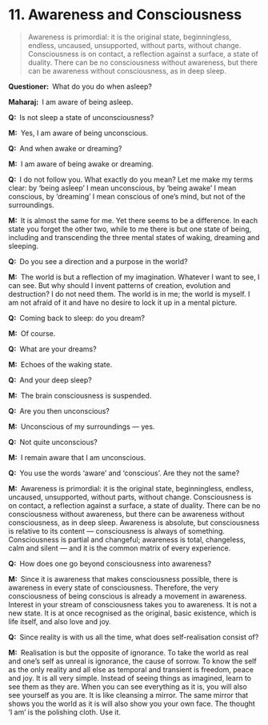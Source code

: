 # 11. Awareness and Consciousness

>Awareness is primordial: it is the original state, beginningless, endless, uncaused, unsupported, without parts, without change. Consciousness is on contact, a reflection against a surface, a state of duality. There can be no consciousness without awareness, but there can be awareness without consciousness, as in deep sleep. 

**Questioner:**&ensp;What do you do when asleep?

**Maharaj:**&ensp;I am aware of being asleep.

**Q:**&ensp;Is not sleep a state of unconsciousness?

**M:**&ensp;Yes, I am aware of being unconscious.

**Q:**&ensp;And when awake or dreaming?

**M:**&ensp;I am aware of being awake or dreaming.

**Q:**&ensp;I do not follow you. What exactly do you mean? Let me make my terms clear: by ‘being asleep’ I mean unconscious, by ‘being awake’ I mean conscious, by ‘dreaming’ I mean conscious of one’s mind, but not of the surroundings.

**M:**&ensp;It is almost the same for me. Yet there seems to be a difference. In each state you forget the other two, while to me there is but one state of being, including and transcending the three mental states of waking, dreaming and sleeping.

**Q:**&ensp;Do you see a direction and a purpose in the world?

**M:**&ensp;The world is but a reflection of my imagination. Whatever I want to see, I can see. But why should I invent patterns of creation, evolution and destruction? I do not need them. The world is in me; the world is myself. I am not afraid of it and have no desire to lock it up in a mental picture.

**Q:**&ensp;Coming back to sleep: do you dream?

**M:**&ensp;Of course.

**Q:**&ensp;What are your dreams?

**M:**&ensp;Echoes of the waking state.

**Q:**&ensp;And your deep sleep?

**M:**&ensp;The brain consciousness is suspended.

**Q:**&ensp;Are you then unconscious?

**M:**&ensp;Unconscious of my surroundings — yes.

**Q:**&ensp;Not quite unconscious?

**M:**&ensp;I remain aware that I am unconscious.

**Q:**&ensp;You use the words ‘aware’ and ‘conscious’. Are they not the same?

**M:**&ensp;Awareness is primordial: it is the original state, beginningless, endless, uncaused, unsupported, without parts, without change. Consciousness is on contact, a reflection against a surface, a state of duality. There can be no consciousness without awareness, but there can be awareness without consciousness, as in deep sleep. Awareness is absolute, but consciousness is relative to its content — consciousness is always of something. Consciousness is partial and changeful; awareness is total, changeless, calm and silent — and it is the common matrix of every experience.

**Q:**&ensp;How does one go beyond consciousness into awareness?

**M:**&ensp;Since it is awareness that makes consciousness possible, there is awareness in every state of consciousness. Therefore, the very consciousness of being conscious is already a movement in awareness. Interest in your stream of consciousness takes you to awareness. It is not a new state. It is at once recognised as the original, basic existence, which is life itself, and also love and joy.

**Q:**&ensp;Since reality is with us all the time, what does self-realisation consist of?

**M:**&ensp;Realisation is but the opposite of ignorance. To take the world as real and one’s self as unreal is ignorance, the cause of sorrow. To know the self as the only reality and all else as temporal and transient is freedom, peace and joy. It is all very simple. Instead of seeing things as imagined, learn to see them as they are. When you can see everything as it is, you will also see yourself as you are. It is like cleansing a mirror. The same mirror that shows you the world as it is will also show you your own face. The thought ‘I am’ is the polishing cloth. Use it.